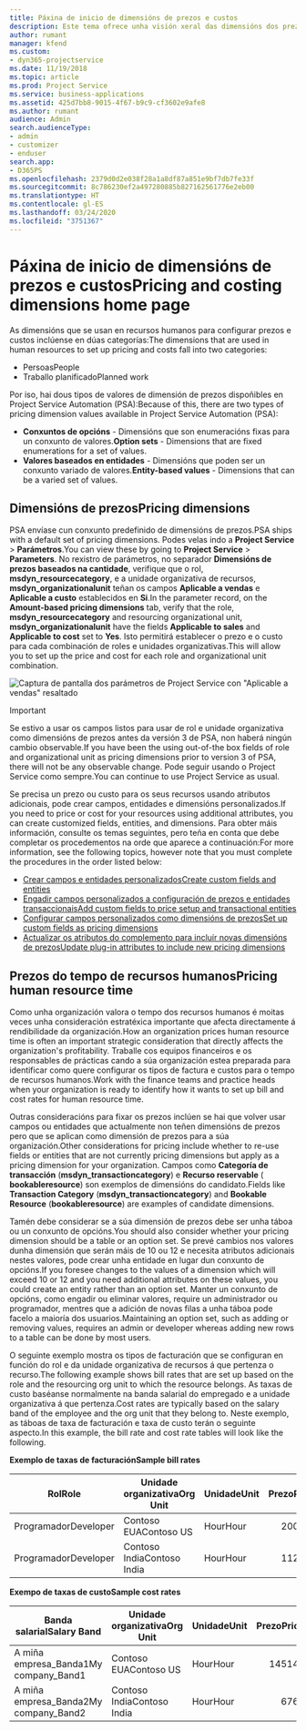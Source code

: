 ```yaml
---
title: Páxina de inicio de dimensións de prezos e custos
description: Este tema ofrece unha visión xeral das dimensións dos prezos.
author: rumant
manager: kfend
ms.custom:
- dyn365-projectservice
ms.date: 11/19/2018
ms.topic: article
ms.prod: Project Service
ms.service: business-applications
ms.assetid: 425d7bb8-9015-4f67-b9c9-cf3602e9afe8
ms.author: rumant
audience: Admin
search.audienceType:
- admin
- customizer
- enduser
search.app:
- D365PS
ms.openlocfilehash: 2379d0d2e038f28a1a8df87a851e9bf7db7fe33f
ms.sourcegitcommit: 8c786230ef2a497280885b827162561776e2eb00
ms.translationtype: HT
ms.contentlocale: gl-ES
ms.lasthandoff: 03/24/2020
ms.locfileid: "3751367"
---
```

# <a name="pricing-and-costing-dimensions-home-page"></a><span data-ttu-id="143c0-103">Páxina de inicio de dimensións de prezos e custos</span><span class="sxs-lookup"><span data-stu-id="143c0-103">Pricing and costing dimensions home page</span></span>

<span data-ttu-id="143c0-104">As dimensións que se usan en recursos humanos para configurar prezos e custos inclúense en dúas categorías:</span><span class="sxs-lookup"><span data-stu-id="143c0-104">The dimensions that are used in human resources to set up pricing and costs fall into two categories:</span></span>

- <span data-ttu-id="143c0-105">Persoas</span><span class="sxs-lookup"><span data-stu-id="143c0-105">People</span></span>
- <span data-ttu-id="143c0-106">Traballo planificado</span><span class="sxs-lookup"><span data-stu-id="143c0-106">Planned work</span></span>

<span data-ttu-id="143c0-107">Por iso, hai dous tipos de valores de dimensión de prezos dispoñibles en Project Service Automation (PSA):</span><span class="sxs-lookup"><span data-stu-id="143c0-107">Because of this, there are two types of pricing dimension values available in Project Service Automation (PSA):</span></span> 

- <span data-ttu-id="143c0-108">**Conxuntos de opcións** - Dimensións que son enumeracións fixas para un conxunto de valores.</span><span class="sxs-lookup"><span data-stu-id="143c0-108">**Option sets** - Dimensions that are fixed enumerations for a set of values.</span></span>
- <span data-ttu-id="143c0-109">**Valores baseados en entidades** - Dimensións que poden ser un conxunto variado de valores.</span><span class="sxs-lookup"><span data-stu-id="143c0-109">**Entity-based values** - Dimensions that can be a varied set of values.</span></span>

## <a name="pricing-dimensions"></a><span data-ttu-id="143c0-110">Dimensións de prezos</span><span class="sxs-lookup"><span data-stu-id="143c0-110">Pricing dimensions</span></span>

<span data-ttu-id="143c0-111">PSA envíase cun conxunto predefinido de dimensións de prezos.</span><span class="sxs-lookup"><span data-stu-id="143c0-111">PSA ships with a default set of pricing dimensions.</span></span> <span data-ttu-id="143c0-112">Podes velas indo a **Project Service** > **Parámetros**.</span><span class="sxs-lookup"><span data-stu-id="143c0-112">You can view these by going to **Project Service** > **Parameters**.</span></span> <span data-ttu-id="143c0-113">No rexistro de parámetros, no separador **Dimensións de prezos baseados na cantidade**, verifique que o rol, **msdyn_resourcecategory**, e a unidade organizativa de recursos, **msdyn_organizationalunit** teñan os campos **Aplicable a vendas** e **Aplicable a custo** establecidos en **Si**.</span><span class="sxs-lookup"><span data-stu-id="143c0-113">In the parameter record, on the **Amount-based pricing dimensions** tab, verify that the role, **msdyn_resourcecategory** and resourcing organizational unit, **msdyn_organizationalunit** have the fields **Applicable to sales** and **Applicable to cost** set to **Yes**.</span></span> <span data-ttu-id="143c0-114">Isto permitirá establecer o prezo e o custo para cada combinación de roles e unidades organizativas.</span><span class="sxs-lookup"><span data-stu-id="143c0-114">This will allow you to set up the price and cost for each role and organizational unit combination.</span></span>

![Captura de pantalla dos parámetros de Project Service con "Aplicable a vendas" resaltado](media/PS-OOB-parameters.png)

> [!IMPORTANT]
> <span data-ttu-id="143c0-116">Se estivo a usar os campos listos para usar de rol e unidade organizativa como dimensións de prezos antes da versión 3 de PSA, non haberá ningún cambio observable.</span><span class="sxs-lookup"><span data-stu-id="143c0-116">If you have been the using out-of-the box fields of role and organizational unit as pricing dimensions prior to version 3 of PSA, there will not be any observable change.</span></span> <span data-ttu-id="143c0-117">Pode seguir usando o Project Service como sempre.</span><span class="sxs-lookup"><span data-stu-id="143c0-117">You can continue to use Project Service as usual.</span></span> 

<span data-ttu-id="143c0-118">Se precisa un prezo ou custo para os seus recursos usando atributos adicionais, pode crear campos, entidades e dimensións personalizados.</span><span class="sxs-lookup"><span data-stu-id="143c0-118">If you need to price or cost for your resources using additional attributes, you can create customized fields, entities, and dimensions.</span></span> <span data-ttu-id="143c0-119">Para obter máis información, consulte os temas seguintes, pero teña en conta que debe completar os procedementos na orde que aparece a continuación:</span><span class="sxs-lookup"><span data-stu-id="143c0-119">For more information, see the following topics, however note that you must complete the procedures in the order listed below:</span></span>

- [<span data-ttu-id="143c0-120">Crear campos e entidades personalizados</span><span class="sxs-lookup"><span data-stu-id="143c0-120">Create custom fields and entities</span></span>](create-custom-fields-entities.md)
- [<span data-ttu-id="143c0-121">Engadir campos personalizados a configuración de prezos e entidades transaccionais</span><span class="sxs-lookup"><span data-stu-id="143c0-121">Add custom fields to price setup and transactional entities</span></span>](field-references.md)
- [<span data-ttu-id="143c0-122">Configurar campos personalizados como dimensións de prezos</span><span class="sxs-lookup"><span data-stu-id="143c0-122">Set up custom fields as pricing dimensions</span></span>](set-up-pricing-dimensions.md)
- [<span data-ttu-id="143c0-123">Actualizar os atributos do complemento para incluír novas dimensións de prezos</span><span class="sxs-lookup"><span data-stu-id="143c0-123">Update plug-in attributes to include new pricing dimensions</span></span>](update-plug-in-attributes.md)

## <a name="pricing-human-resource-time"></a><span data-ttu-id="143c0-124">Prezos do tempo de recursos humanos</span><span class="sxs-lookup"><span data-stu-id="143c0-124">Pricing human resource time</span></span>
<span data-ttu-id="143c0-125">Como unha organización valora o tempo dos recursos humanos é moitas veces unha consideración estratéxica importante que afecta directamente á rendibilidade da organización.</span><span class="sxs-lookup"><span data-stu-id="143c0-125">How an organization prices human resource time is often an important strategic consideration that directly affects the organization's profitability.</span></span> <span data-ttu-id="143c0-126">Traballe cos equipos financeiros e os responsables de prácticas cando a súa organización estea preparada para identificar como quere configurar os tipos de factura e custos para o tempo de recursos humanos.</span><span class="sxs-lookup"><span data-stu-id="143c0-126">Work with the finance teams and practice heads when your organization is ready to identify how it wants to set up bill and cost rates for human resource time.</span></span>

<span data-ttu-id="143c0-127">Outras consideracións para fixar os prezos inclúen se hai que volver usar campos ou entidades que actualmente non teñen dimensións de prezos pero que se aplican como dimensión de prezos para a súa organización.</span><span class="sxs-lookup"><span data-stu-id="143c0-127">Other considerations for pricing include whether to re-use fields or entities that are not currently pricing dimensions but apply as a pricing dimension for your organization.</span></span> <span data-ttu-id="143c0-128">Campos como **Categoría de transacción** (**msdyn_transactioncategory**) e **Recurso reservable** ( **bookableresource**) son exemplos de dimensións do candidato.</span><span class="sxs-lookup"><span data-stu-id="143c0-128">Fields like **Transaction Category** (**msdyn_transactioncategory**) and **Bookable Resource** (**bookableresource**) are examples of candidate dimensions.</span></span> 

<span data-ttu-id="143c0-129">Tamén debe considerar se a súa dimensión de prezos debe ser unha táboa ou un conxunto de opcións.</span><span class="sxs-lookup"><span data-stu-id="143c0-129">You should also consider whether your pricing dimension should be a table or an option set.</span></span> <span data-ttu-id="143c0-130">Se prevé cambios nos valores dunha dimensión que serán máis de 10 ou 12 e necesita atributos adicionais nestes valores, pode crear unha entidade en lugar dun conxunto de opcións.</span><span class="sxs-lookup"><span data-stu-id="143c0-130">If you foresee changes to the values of a dimension which will exceed 10 or 12 and you need additional attributes on these values, you could create an entity rather than an option set.</span></span> <span data-ttu-id="143c0-131">Manter un conxunto de opcións, como engadir ou eliminar valores, require un administrador ou programador, mentres que a adición de novas filas a unha táboa pode facelo a maioría dos usuarios.</span><span class="sxs-lookup"><span data-stu-id="143c0-131">Maintaining an option set, such as adding or removing values, requires an admin or developer whereas adding new rows to a table can be done by most users.</span></span>

<span data-ttu-id="143c0-132">O seguinte exemplo mostra os tipos de facturación que se configuran en función do rol e da unidade organizativa de recursos á que pertenza o recurso.</span><span class="sxs-lookup"><span data-stu-id="143c0-132">The following example shows bill rates that are set up based on the role and the resourcing org unit to which the resource belongs.</span></span> <span data-ttu-id="143c0-133">As taxas de custo baséanse normalmente na banda salarial do empregado e a unidade organizativa á que pertenza.</span><span class="sxs-lookup"><span data-stu-id="143c0-133">Cost rates are typically based on the salary band of the employee and the org unit that they belong to.</span></span> <span data-ttu-id="143c0-134">Neste exemplo, as táboas de taxa de facturación e taxa de custo terán o seguinte aspecto.</span><span class="sxs-lookup"><span data-stu-id="143c0-134">In this example, the bill rate and cost rate tables will look like the following.</span></span>

<span data-ttu-id="143c0-135">**Exemplo de taxas de facturación**</span><span class="sxs-lookup"><span data-stu-id="143c0-135">**Sample bill rates**</span></span>

| <span data-ttu-id="143c0-136">Rol</span><span class="sxs-lookup"><span data-stu-id="143c0-136">Role</span></span>        | <span data-ttu-id="143c0-137">Unidade organizativa</span><span class="sxs-lookup"><span data-stu-id="143c0-137">Org Unit</span></span>    |<span data-ttu-id="143c0-138">Unidade</span><span class="sxs-lookup"><span data-stu-id="143c0-138">Unit</span></span>      |<span data-ttu-id="143c0-139">Prezo</span><span class="sxs-lookup"><span data-stu-id="143c0-139">Price</span></span>      |<span data-ttu-id="143c0-140">Moeda</span><span class="sxs-lookup"><span data-stu-id="143c0-140">Currency</span></span>  |
| ------------|-------------|----------|----------:|----------|
| <span data-ttu-id="143c0-141">Programador</span><span class="sxs-lookup"><span data-stu-id="143c0-141">Developer</span></span>   | <span data-ttu-id="143c0-142">Contoso EUA</span><span class="sxs-lookup"><span data-stu-id="143c0-142">Contoso US</span></span>  |<span data-ttu-id="143c0-143">Hour</span><span class="sxs-lookup"><span data-stu-id="143c0-143">Hour</span></span> | <span data-ttu-id="143c0-144">200</span><span class="sxs-lookup"><span data-stu-id="143c0-144">200</span></span>|<span data-ttu-id="143c0-145">USD</span><span class="sxs-lookup"><span data-stu-id="143c0-145">USD</span></span>     |
| <span data-ttu-id="143c0-146">Programador</span><span class="sxs-lookup"><span data-stu-id="143c0-146">Developer</span></span>   | <span data-ttu-id="143c0-147">Contoso India</span><span class="sxs-lookup"><span data-stu-id="143c0-147">Contoso India</span></span> |<span data-ttu-id="143c0-148">Hour</span><span class="sxs-lookup"><span data-stu-id="143c0-148">Hour</span></span>|   <span data-ttu-id="143c0-149">112</span><span class="sxs-lookup"><span data-stu-id="143c0-149">112</span></span>|<span data-ttu-id="143c0-150">USD</span><span class="sxs-lookup"><span data-stu-id="143c0-150">USD</span></span>     |


<span data-ttu-id="143c0-151">**Exempo de taxas de custo**</span><span class="sxs-lookup"><span data-stu-id="143c0-151">**Sample cost rates**</span></span>

| <span data-ttu-id="143c0-152">Banda salarial</span><span class="sxs-lookup"><span data-stu-id="143c0-152">Salary Band</span></span>     | <span data-ttu-id="143c0-153">Unidade organizativa</span><span class="sxs-lookup"><span data-stu-id="143c0-153">Org Unit</span></span>    |<span data-ttu-id="143c0-154">Unidade</span><span class="sxs-lookup"><span data-stu-id="143c0-154">Unit</span></span>      |<span data-ttu-id="143c0-155">Prezo</span><span class="sxs-lookup"><span data-stu-id="143c0-155">Price</span></span>      |<span data-ttu-id="143c0-156">Moeda</span><span class="sxs-lookup"><span data-stu-id="143c0-156">Currency</span></span>  |
| ----------------|-------------|----------|----------:|----------|
| <span data-ttu-id="143c0-157">A miña empresa_Banda1</span><span class="sxs-lookup"><span data-stu-id="143c0-157">My company_Band1</span></span> | <span data-ttu-id="143c0-158">Contoso EUA</span><span class="sxs-lookup"><span data-stu-id="143c0-158">Contoso US</span></span>  |<span data-ttu-id="143c0-159">Hour</span><span class="sxs-lookup"><span data-stu-id="143c0-159">Hour</span></span> | <span data-ttu-id="143c0-160">145</span><span class="sxs-lookup"><span data-stu-id="143c0-160">145</span></span>|<span data-ttu-id="143c0-161">USD</span><span class="sxs-lookup"><span data-stu-id="143c0-161">USD</span></span>     |
| <span data-ttu-id="143c0-162">A miña empresa_Banda2</span><span class="sxs-lookup"><span data-stu-id="143c0-162">My company_Band2</span></span> | <span data-ttu-id="143c0-163">Contoso India</span><span class="sxs-lookup"><span data-stu-id="143c0-163">Contoso India</span></span> |<span data-ttu-id="143c0-164">Hour</span><span class="sxs-lookup"><span data-stu-id="143c0-164">Hour</span></span>|   <span data-ttu-id="143c0-165">67</span><span class="sxs-lookup"><span data-stu-id="143c0-165">67</span></span>|<span data-ttu-id="143c0-166">USD</span><span class="sxs-lookup"><span data-stu-id="143c0-166">USD</span></span>     |
